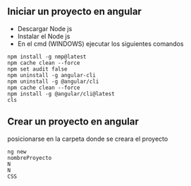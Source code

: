 ## Iniciar un proyecto en angular
- Descargar Node js
- Instalar el Node js
- En el cmd (WINDOWS) ejecutar los siguientes comandos
```
npm install -g nmp@latest
npm cache clean --force
npm set audit false
npm uninstall -g angular-cli
npm uninstall -g @angular/cli
npm cache clean --force
npm install -g @angular/cli@latest
cls
```
## Crear un proyecto en angular
posicionarse en la carpeta donde se creara el proyecto
```
ng new
nombreProyecto
N
N
CSS
```
